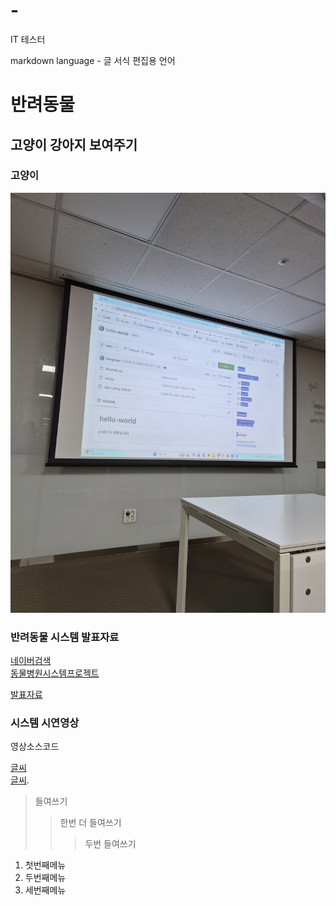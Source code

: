 # -
IT 테스터

markdown language - 글 서식 편집용 언어

# 반려동물
## 고양이 강아지 보여주기

### 고양이
<img src="1761269406896.jpg">

### 반려동물 시스템 발표자료
[네이버검색](https://www.naver.com)<br>
[동물병원시스템프로젝트](https://어쩌구)<br>

[발표자료](/project.pptx)<br>

### 시스템 시연영상
영상소스코드


[글씨](주소)<br>
[글씨](파일).<br>

> 들여쓰기
> > 한번 더 들여쓰기
> > > 두번 들여쓰기

1. 첫번째메뉴
2. 두번째메뉴
3. 세번째메뉴
